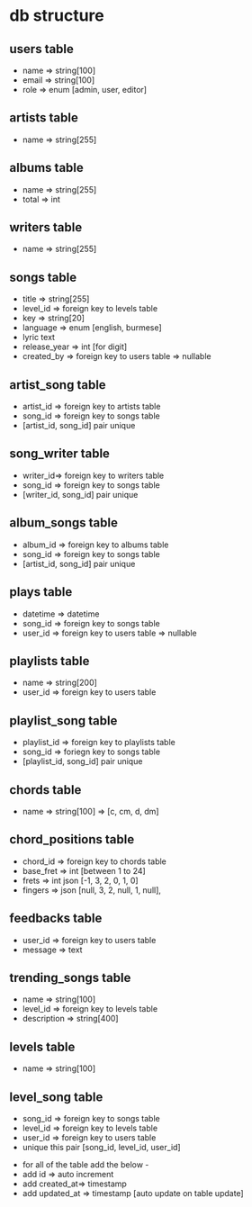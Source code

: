 # db structure 

## users table 
- name => string[100]
- email => string[100]
- role => enum [admin, user, editor]

## artists table 
- name => string[255]

## albums table 
- name => string[255]
- total => int

## writers table 
- name => string[255]

## songs table 
- title => string[255]
- level_id => foreign key to levels table
- key => string[20]
- language => enum [english, burmese]
- lyric text
- release_year => int [for digit]
- created_by => foreign key to users table => nullable

## artist_song table 
- artist_id => foreign key to artists table
- song_id => foreign key to songs table
- [artist_id, song_id] pair unique

## song_writer table 
- writer_id=> foreign key to writers table
- song_id => foreign key to songs table
- [writer_id, song_id] pair unique

## album_songs table 
- album_id => foreign key to albums table
- song_id => foreign key to songs table
- [artist_id, song_id] pair unique

## plays table
- datetime => datetime
- song_id => foreign key to songs table
- user_id => foreign key to users table => nullable

## playlists table 
- name => string[200]
- user_id => foreign key to users table

## playlist_song table
- playlist_id => foreign key to playlists table
- song_id => foriegn key to songs table
- [playlist_id, song_id] pair unique

## chords table
- name => string[100] => [c, cm, d, dm]

## chord_positions table 
- chord_id => foreign key to chords table
- base_fret => int [between 1 to 24]
- frets => int json [-1, 3, 2, 0, 1, 0]
- fingers => json [null, 3, 2, null, 1, null],

## feedbacks table
- user_id => foreign key to users table
- message => text 

## trending_songs table
- name => string[100]
- level_id => foreign key to levels table
- description => string[400]

## levels table
- name => string[100]

## level_song table
- song_id => foreign key to songs table 
- level_id => foreign key to levels table 
- user_id  => foreign key to users table 
- unique this pair [song_id, level_id, user_id]

* for all of the table add the below - 
* add id => auto increment
* add created_at=> timestamp 
* add updated_at => timestamp [auto update on table update]




